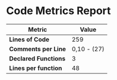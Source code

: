 # Code Metrics Report

| Metric                          | Value       |
|---------------------------------|-------------|
| **Lines of Code**               | 259         |
| **Comments per Line**           | 0,10 - (27) |
| **Declared Functions**          | 3           |
| **Lines per function**          | 48          |



